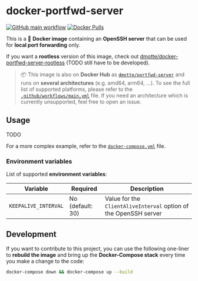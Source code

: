 # docker-portfwd-server

[![GitHub main workflow](https://img.shields.io/github/actions/workflow/status/dmotte/docker-portfwd-server/main.yml?branch=main&logo=github&label=main&style=flat-square)](https://github.com/dmotte/docker-portfwd-server/actions)
[![Docker Pulls](https://img.shields.io/docker/pulls/dmotte/portfwd-server?logo=docker&style=flat-square)](https://hub.docker.com/r/dmotte/portfwd-server)

This is a :whale: **Docker image** containing an **OpenSSH server** that can be used for **local port forwarding** only.

If you want a **rootless** version of this image, check out [dmotte/docker-portfwd-server-rootless](https://github.com/dmotte/docker-portfwd-server-rootless) (TODO still have to be developed).

> :package: This image is also on **Docker Hub** as [`dmotte/portfwd-server`](https://hub.docker.com/r/dmotte/portfwd-server) and runs on **several architectures** (e.g. amd64, arm64, ...). To see the full list of supported platforms, please refer to the [`.github/workflows/main.yml`](.github/workflows/main.yml) file. If you need an architecture which is currently unsupported, feel free to open an issue.

## Usage

TODO

For a more complex example, refer to the [`docker-compose.yml`](docker-compose.yml) file.

### Environment variables

List of supported **environment variables**:

| Variable             | Required         | Description                                                      |
| -------------------- | ---------------- | ---------------------------------------------------------------- |
| `KEEPALIVE_INTERVAL` | No (default: 30) | Value for the `ClientAliveInterval` option of the OpenSSH server |

## Development

If you want to contribute to this project, you can use the following one-liner to **rebuild the image** and bring up the **Docker-Compose stack** every time you make a change to the code:

```bash
docker-compose down && docker-compose up --build
```
